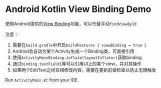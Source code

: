 Android Kotlin View Binding Demo
===========================

使用Android提供的[View Binding](https://developer.android.com/topic/libraries/view-binding)功能，可以代替手动`findViewById`

注意：
1. 需要在`build.gradle`中开启`buildFeatures { viewBinding = true }`
2. Android会自动为某个Activity生成一个Binding类，可直接引用
3. 使用`ActivityMainBinding.inflate(layoutInflater)`获取binding
4. 通过`binding.textField1`等可以引用UI上的某个view，并对其操作
5. 如果两个EditText之间互相修改内容，需要在更新前做检查以防止无限触发

Run `ActivityMain.kt` from your IDE.

